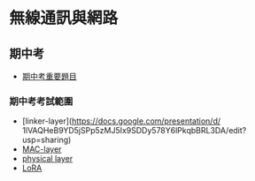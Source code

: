 # 無線通訊與網路
## 期中考
* [期中考重要題目](https://www.notion.so/13b6e3c02f138032898af8a01c002327)
### 期中考考試範圍
* [linker-layer](https://docs.google.com/presentation/d/
1lVAQHeB9YD5jSPp5zMJ5Ix9SDDy578Y6lPkqbBRL3DA/edit?usp=sharing)
* [MAC-layer](https://docs.google.com/presentation/d/1QnPSOjYYYMIvkfP5HgAgYvlzmbnBZhJ3/edit)
* [physical layer](https://docs.google.com/presentation/d/1Kyb_5DlkUaAOTdarHIZ0Fa1DHVYYKuyX/edit#slide=id.p1)
* [LoRA](https://docs.google.com/presentation/d/1s3f43Au52yRXpWvBDr-bi3jrDXuwGN5q/edit#slide=id.p1)

